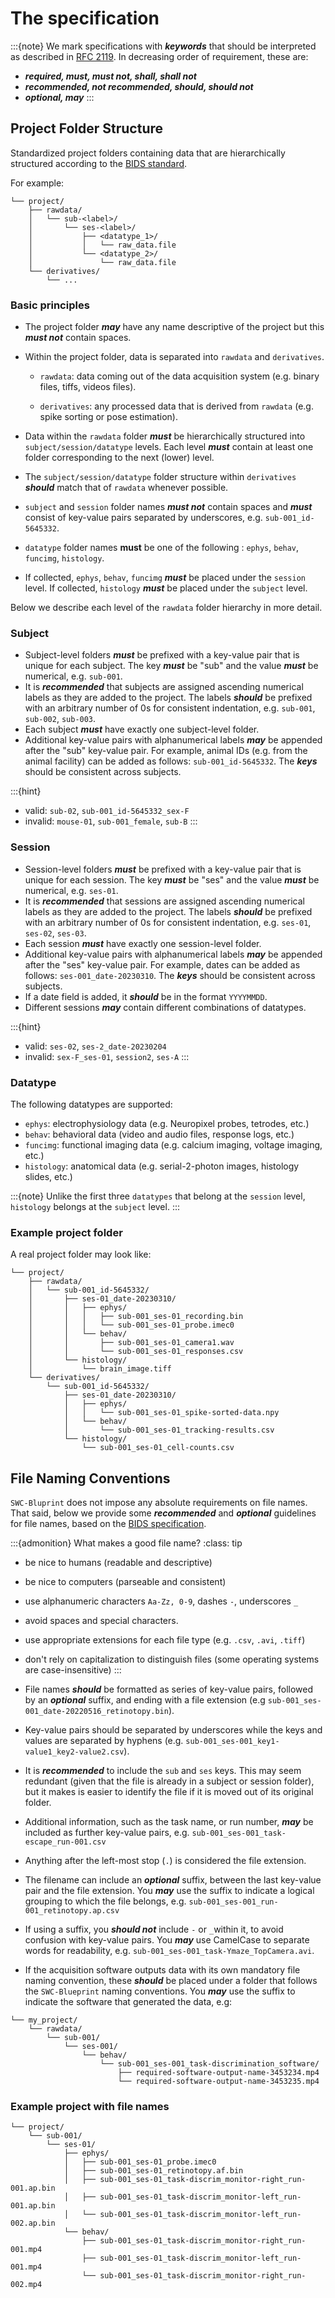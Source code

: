 # The specification

:::{note}
We mark specifications with ***keywords*** that should be interpreted as described in [RFC 2119](https://www.ietf.org/rfc/rfc2119.txt). In decreasing order of requirement, these are:

* ***required, must, must not, shall, shall not***
* ***recommended, not recommended, should, should not***
* ***optional, may***
:::

## Project Folder Structure 

Standardized project folders containing data that are hierarchically structured according to the [BIDS standard](https://bids-specification.readthedocs.io/en/stable/02-common-principles.html).

For example:

```
└── project/
    ├── rawdata/
    │   └── sub-<label>/
    │       └── ses-<label>/
    │           ├── <datatype_1>/
    │           │   └── raw_data.file
    │           └── <datatype_2>/
    │               └── raw_data.file  
    └── derivatives/
        └── ...
```

### Basic principles

* The project folder ***may*** have any name descriptive of the project but this ***must not*** contain spaces.

* Within the project folder, data is separated into `rawdata` and `derivatives`. 

  * `rawdata`: data coming out of the data acquisition system (e.g. binary files, tiffs, videos files). 

  * `derivatives`: any processed data that is derived from `rawdata` (e.g. spike sorting or pose estimation).

* Data within the `rawdata` folder ***must*** be hierarchically structured into `subject/session/datatype` levels. Each level ***must*** contain at least one folder corresponding to the next (lower) level.

* The `subject/session/datatype` folder structure within `derivatives` ***should***
match that of `rawdata` whenever possible.

* `subject` and `session` folder names ***must not*** contain spaces and ***must*** consist of key-value pairs separated by underscores, e.g. `sub-001_id-5645332`.

* `datatype` folder names **must** be one of the following : `ephys`, `behav`, `funcimg`, `histology`.

* If collected, `ephys`, `behav`, `funcimg` ***must*** be placed under the `session` level. If collected, `histology` ***must*** be placed under the `subject` level. 

Below we describe each level of the `rawdata` folder hierarchy in more detail.

### Subject

* Subject-level folders ***must*** be prefixed with a key-value pair that is unique for each subject. The key ***must*** be "sub" and the value ***must*** be numerical, e.g. `sub-001`. 
* It is ***recommended*** that subjects are assigned ascending numerical labels as they are added to the project. The labels ***should*** be prefixed with an arbitrary number of 0s for consistent indentation, e.g. `sub-001`, `sub-002`, `sub-003`.
* Each subject ***must*** have exactly one subject-level folder. 
* Additional key-value pairs with alphanumerical labels ***may*** be appended after the "sub" key-value pair. For example, animal IDs (e.g. from the animal facility) can be added as follows: `sub-001_id-5645332`. The ***keys*** should be consistent across subjects.

:::{hint}
* valid: `sub-02`, `sub-001_id-5645332_sex-F`
* invalid: `mouse-01`, `sub-001_female`, `sub-B`
:::

### Session

* Session-level folders ***must*** be prefixed with a key-value pair that is unique for each session. The key ***must*** be "ses" and the value ***must*** be numerical, e.g. `ses-01`. 
* It is ***recommended*** that sessions are assigned ascending numerical labels as they are added to the project. The labels ***should*** be prefixed with an arbitrary number of 0s for consistent indentation, e.g. `ses-01`, `ses-02`, `ses-03`.
* Each session ***must*** have exactly one session-level folder. 
* Additional key-value pairs with alphanumerical labels ***may*** be appended after the "ses" key-value pair. For example, dates can be added as follows: `ses-001_date-20230310`. The ***keys*** should be consistent across subjects.
* If a date field is added, it ***should*** be in the format `YYYYMMDD`.
* Different sessions ***may*** contain different combinations of datatypes.

:::{hint}
* valid: `ses-02`, `ses-2_date-20230204`
* invalid: `sex-F_ses-01`, `session2`, `ses-A`
:::

### Datatype

The following datatypes are supported:

* `ephys`: electrophysiology data (e.g. Neuropixel probes, tetrodes, etc.)
* `behav`: behavioral data (video and audio files, response logs, etc.)
* `funcimg`: functional imaging data (e.g. calcium imaging, voltage imaging, etc.)
* `histology`: anatomical data (e.g. serial-2-photon images, histology slides, etc.)

:::{note}
Unlike the first three `datatypes` that belong at the `session` level, `histology` belongs at the `subject` level.
:::

### Example project folder
A real project folder may look like:

```
└── project/
    ├── rawdata/
    │   └── sub-001_id-5645332/
    │       ├── ses-01_date-20230310/
    │       │   ├── ephys/
    │       │   │   ├── sub-001_ses-01_recording.bin
    │       │   │   └── sub-001_ses-01_probe.imec0
    │       │   └── behav/
    │       │       ├── sub-001_ses-01_camera1.wav 
    │       │       └── sub-001_ses-01_responses.csv 
    │       └── histology/
    │           └── brain_image.tiff
    └── derivatives/
        └── sub-001_id-5645332/
            ├── ses-01_date-20230310/
            │   ├── ephys/
            │   │   └── sub-001_ses-01_spike-sorted-data.npy
            │   └── behav/
            │       └── sub-001_ses-01_tracking-results.csv
            └── histology/
                └── sub-001_ses-01_cell-counts.csv
```

## File Naming Conventions

`SWC-Bluprint` does not impose any absolute requirements on file names. That said, below we provide some ***recommended*** and ***optional*** guidelines for file names, based on the [BIDS specification](https://bids-specification.readthedocs.io/en/stable/02-common-principles.html#filenames).

:::{admonition} What makes a good file name?
:class: tip
* be nice to humans (readable and descriptive)
* be nice to computers (parseable and consistent)
* use alphanumeric characters `Aa-Zz, 0-9`, dashes `-`, underscores `_`
* avoid spaces and special characters.
* use appropriate extensions for each file type (e.g. `.csv`, `.avi`, `.tiff`)
* don't rely on capitalization to distinguish files (some operating systems are case-insensitive)
:::

* File names ***should*** be formatted as series of key-value pairs, followed by an ***optional*** suffix, and ending with a file extension (e.g `sub-001_ses-001_date-20220516_retinotopy.bin`). 

* Key-value pairs should be separated by underscores while the keys and values are
separated by hyphens (e.g. `sub-001_ses-001_key1-value1_key2-value2.csv`).
* It is ***recommended*** to include the `sub` and `ses` keys. This may seem redundant (given that the file is already in a subject or session folder), but it makes is easier to identify the file if it is moved out of its original folder.
* Additional information, such as the task name, or run number, ***may*** be included as further key-value pairs, e.g. `sub-001_ses-001_task-escape_run-001.csv`
* Anything after the left-most stop (`.`) is considered the file extension.
* The filename can include an ***optional*** suffix, between the last key-value pair and the file extension. You ***may*** use the suffix to indicate a logical grouping to which the file belongs, e.g. `sub-001_ses-001_run-001_retinotopy.ap.csv`
* If using a suffix, you ***should not*** include `-` or `_`within it, to avoid confusion with key-value pairs. You ***may*** use CamelCase to separate words for readability, e.g. `sub-001_ses-001_task-Ymaze_TopCamera.avi`.
* If the acquisition software outputs data with its own mandatory file naming convention, these ***should*** be placed under a folder that follows the `SWC-Blueprint` naming conventions. You ***may*** use the suffix to indicate the software that generated the data, e.g:

```
└── my_project/
    └── rawdata/
        └── sub-001/
            └── ses-001/
                └── behav/
                    └── sub-001_ses-001_task-discrimination_software/
                        ├── required-software-output-name-3453234.mp4
                        └── required-software-output-name-3453235.mp4
```


### Example project with file names
```
└── project/
    └── sub-001/
        └── ses-01/
            ├── ephys/
            │   ├── sub-001_ses-01_probe.imec0
            │   ├── sub-001_ses-01_retinotopy.af.bin
            │   ├── sub-001_ses-01_task-discrim_monitor-right_run-001.ap.bin
            │   ├── sub-001_ses-01_task-discrim_monitor-left_run-001.ap.bin
            │   └── sub-001_ses-01_task-discrim_monitor-left_run-002.ap.bin
            └── behav/
                ├── sub-001_ses-01_task-discrim_monitor-right_run-001.mp4
                ├── sub-001_ses-01_task-discrim_monitor-left_run-001.mp4
                └── sub-001_ses-01_task-discrim_monitor-right_run-002.mp4
```

